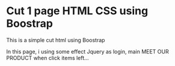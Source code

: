 # Cut 1 page HTML CSS using Boostrap

This is a simple cut html using Boostrap

In this page, i using some effect Jquery as login, main MEET OUR PRODUCT when click items left...

